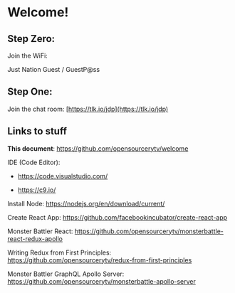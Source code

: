 # Welcome!

## Step Zero:

Join the WiFi:

Just Nation Guest / GuestP@ss

## Step One:

Join the chat room:
[https://tlk.io/jdp](https://tlk.io/jdp)

## Links to stuff

**This document**:
https://github.com/opensourcerytv/welcome

IDE (Code Editor):
* https://code.visualstudio.com/

* https://c9.io/

Install Node:
https://nodejs.org/en/download/current/

Create React App:
https://github.com/facebookincubator/create-react-app

Monster Battler React:
https://github.com/opensourcerytv/monsterbattle-react-redux-apollo

Writing Redux from First Principles:
https://github.com/opensourcerytv/redux-from-first-principles

Monster Battler GraphQL Apollo Server:
https://github.com/opensourcerytv/monsterbattle-apollo-server
